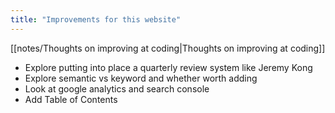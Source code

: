 ```yaml
---
title: "Improvements for this website"
---
```

[[notes/Thoughts on improving at coding|Thoughts on improving at coding]]

- Explore putting into place a quarterly review system like Jeremy Kong
- Explore semantic vs keyword and whether worth adding
- Look at google analytics and search console 
- Add Table of Contents
